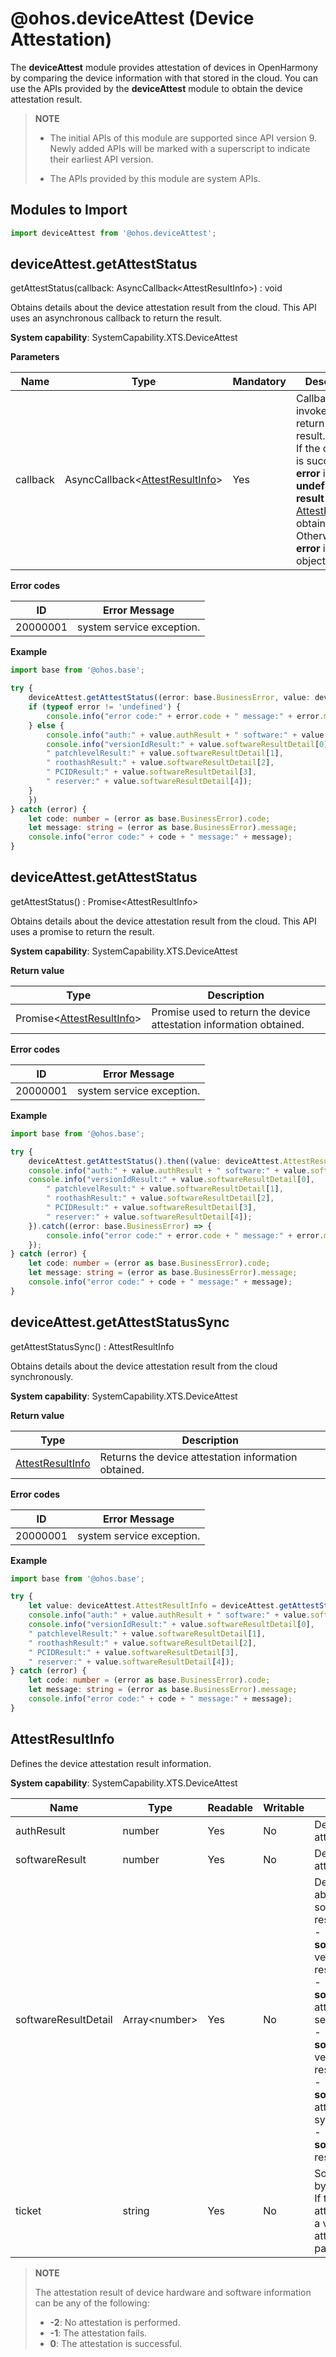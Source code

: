 # @ohos.deviceAttest (Device Attestation)

The **deviceAttest** module provides attestation of devices in OpenHarmony by comparing the device information with that stored in the cloud.
You can use the APIs provided by the **deviceAttest** module to obtain the device attestation result.

> **NOTE**
>
> - The initial APIs of this module are supported since API version 9. Newly added APIs will be marked with a superscript to indicate their earliest API version.
>
> - The APIs provided by this module are system APIs.

## Modules to Import

```ts
import deviceAttest from '@ohos.deviceAttest';
```

## deviceAttest.getAttestStatus

getAttestStatus(callback: AsyncCallback&lt;AttestResultInfo&gt;) : void

Obtains details about the device attestation result from the cloud. This API uses an asynchronous callback to return the result.

**System capability**: SystemCapability.XTS.DeviceAttest

**Parameters**

| Name  | Type                                                       | Mandatory| Description                                                        |
| -------- | ----------------------------------------------------------- | ---- | ------------------------------------------------------------ |
| callback | AsyncCallback&lt;[AttestResultInfo](#attestresultinfo)&gt; | Yes  | Callback invoked to return the result.<br/>If the operation is successful, **error** is **undefined**, and **result** is the [AttestResultInfo](#attestresultinfo) obtained. Otherwise, **error** is an error object. |

**Error codes**

| ID | Error Message            |
|----------|----------------------|
| 20000001 | system service exception. |

**Example**

```ts
import base from '@ohos.base';

try {
    deviceAttest.getAttestStatus((error: base.BusinessError, value: deviceAttest.AttestResultInfo) => {
    if (typeof error != 'undefined') {
        console.info("error code:" + error.code + " message:" + error.message);
    } else {
        console.info("auth:" + value.authResult + " software:" + value.softwareResult + " ticket:" + value.ticket);
        console.info("versionIdResult:" + value.softwareResultDetail[0],
        " patchlevelResult:" + value.softwareResultDetail[1],
        " roothashResult:" + value.softwareResultDetail[2],
        " PCIDResult:" + value.softwareResultDetail[3],
        " reserver:" + value.softwareResultDetail[4]);
    }
    })
} catch (error) {
    let code: number = (error as base.BusinessError).code;
    let message: string = (error as base.BusinessError).message;
    console.info("error code:" + code + " message:" + message);
}
```

## deviceAttest.getAttestStatus

getAttestStatus() : Promise&lt;AttestResultInfo&gt;

Obtains details about the device attestation result from the cloud. This API uses a promise to return the result.

**System capability**: SystemCapability.XTS.DeviceAttest

**Return value**

| Type                                                 | Description                           |
| ----------------------------------------------------- | ------------------------------- |
| Promise&lt;[AttestResultInfo](#attestresultinfo)&gt; | Promise used to return the device attestation information obtained.|

**Error codes**

| ID | Error Message            |
|----------|----------------------|
| 20000001 | system service exception. |

**Example**

```ts
import base from '@ohos.base';

try {
    deviceAttest.getAttestStatus().then((value: deviceAttest.AttestResultInfo) => {
    console.info("auth:" + value.authResult + " software:" + value.softwareResult + " ticket:" + value.ticket);
    console.info("versionIdResult:" + value.softwareResultDetail[0],
        " patchlevelResult:" + value.softwareResultDetail[1],
        " roothashResult:" + value.softwareResultDetail[2],
        " PCIDResult:" + value.softwareResultDetail[3],
        " reserver:" + value.softwareResultDetail[4]);
    }).catch((error: base.BusinessError) => {
        console.info("error code:" + error.code + " message:" + error.message);
    });
} catch (error) {
    let code: number = (error as base.BusinessError).code;
    let message: string = (error as base.BusinessError).message;
    console.info("error code:" + code + " message:" + message);
}
```

## deviceAttest.getAttestStatusSync

getAttestStatusSync() : AttestResultInfo

Obtains details about the device attestation result from the cloud synchronously.

**System capability**: SystemCapability.XTS.DeviceAttest

**Return value**

| Type                                                 | Description                           |
| ----------------------------------------------------- | ------------------------------- |
| [AttestResultInfo](#attestresultinfo) | Returns the device attestation information obtained.|

**Error codes**

| ID | Error Message            |
|----------|----------------------|
| 20000001 | system service exception. |

**Example**

```ts
import base from '@ohos.base';

try {
    let value: deviceAttest.AttestResultInfo = deviceAttest.getAttestStatusSync();
    console.info("auth:" + value.authResult + " software:" + value.softwareResult + " ticket:" + value.ticket);
    console.info("versionIdResult:" + value.softwareResultDetail[0],
    " patchlevelResult:" + value.softwareResultDetail[1],
    " roothashResult:" + value.softwareResultDetail[2],
    " PCIDResult:" + value.softwareResultDetail[3],
    " reserver:" + value.softwareResultDetail[4]);
} catch (error) {
    let code: number = (error as base.BusinessError).code;
    let message: string = (error as base.BusinessError).message;
    console.info("error code:" + code + " message:" + message);
}
```

## AttestResultInfo

Defines the device attestation result information.

**System capability**: SystemCapability.XTS.DeviceAttest

| Name                 | Type                 | Readable| Writable| Description                  |
| --------------------- | --------------------- | ---- | ---- | ---------------------- |
| authResult            | number               | Yes  | No  | Device hardware attestation result.   |
| softwareResult        | number               | Yes  | No  | Device software attestation result.   |
| softwareResultDetail  | Array&lt;number&gt;  | Yes  | No  | Detailed information about the device software attestation result.<br>- **softwareResultDetail[0]**: version ID attestation result.<br>- **softwareResultDetail[1]**: attestation result of the security patch label.<br>- **softwareResultDetail[2]**: version hash attestation result.<br>- **softwareResultDetail[3]**: attestation result of the system capability set.<br>- **softwareResultDetail[4]**: reserved. |
| ticket                | string               | Yes  | No  | Soft certificate delivered by the cloud.<br>If the device hardware attestation is successful, a value is returned. If the attestation fails, this parameter is empty.       |

> **NOTE**
>
> The attestation result of device hardware and software information can be any of the following:
>
> - **-2**: No attestation is performed.
> - **-1**: The attestation fails.
> - **0**: The attestation is successful.
